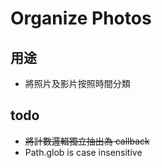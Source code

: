 # Organize Photos

## 用途
* 將照片及影片按照時間分類

## todo
* ~~將計數邏輯獨立抽出為 callback~~
* Path.glob is case insensitive 